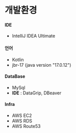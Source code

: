 # 개발환경

#### IDE
- IntelliJ IDEA Ultimate

#### 언어
- Kotlin
- jbr-17 (java version "17.0.12")

#### DataBase
- MySql
- **IDE** : DataGrip, DBeaver

#### Infra
- AWS EC2
- AWS RDS
- AWS Route53

